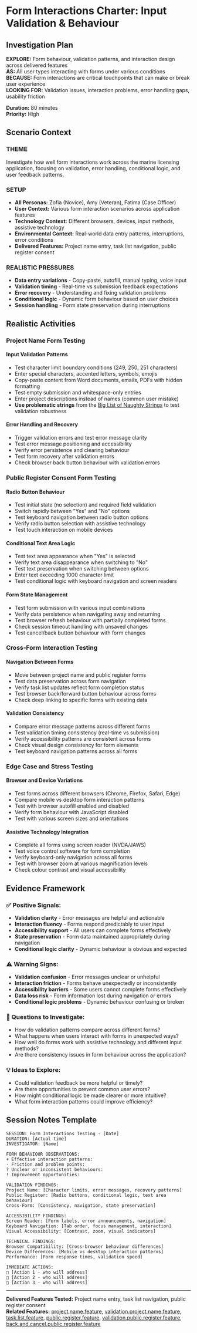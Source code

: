 # Form Interactions Charter: Input Validation & Behaviour

## Investigation Plan

**EXPLORE:** Form behaviour, validation patterns, and interaction design across delivered features  
**AS:** All user types interacting with forms under various conditions  
**BECAUSE:** Form interactions are critical touchpoints that can make or break user experience  
**LOOKING FOR:** Validation issues, interaction problems, error handling gaps, usability friction

**Duration:** 80 minutes  
**Priority:** High

## Scenario Context

### **THEME**

Investigate how well form interactions work across the marine licensing application, focusing on validation, error handling, conditional logic, and user feedback patterns.

### **SETUP**

- **All Personas:** Zofia (Novice), Amy (Veteran), Fatima (Case Officer)
- **User Context:** Various form interaction scenarios across application features
- **Technology Context:** Different browsers, devices, input methods, assistive technology
- **Environmental Context:** Real-world data entry patterns, interruptions, error conditions
- **Delivered Features:** Project name entry, task list navigation, public register consent

### **REALISTIC PRESSURES**

- **Data entry variations** - Copy-paste, autofill, manual typing, voice input
- **Validation timing** - Real-time vs submission feedback expectations
- **Error recovery** - Understanding and fixing validation problems
- **Conditional logic** - Dynamic form behaviour based on user choices
- **Session handling** - Form state preservation during interruptions

## Realistic Activities

### **Project Name Form Testing**

#### **Input Validation Patterns**

- Test character limit boundary conditions (249, 250, 251 characters)
- Enter special characters, accented letters, symbols, emojis
- Copy-paste content from Word documents, emails, PDFs with hidden formatting
- Test empty submission and whitespace-only entries
- Enter project descriptions instead of names (common user mistake)
- **Use problematic strings** from the [Big List of Naughty Strings](https://github.com/minimaxir/big-list-of-naughty-strings) to test validation robustness

#### **Error Handling and Recovery**

- Trigger validation errors and test error message clarity
- Test error message positioning and accessibility
- Verify error persistence and clearing behaviour
- Test form recovery after validation errors
- Check browser back button behaviour with validation errors

### **Public Register Consent Form Testing**

#### **Radio Button Behaviour**

- Test initial state (no selection) and required field validation
- Switch rapidly between "Yes" and "No" options
- Test keyboard navigation between radio button options
- Verify radio button selection with assistive technology
- Test touch interaction on mobile devices

#### **Conditional Text Area Logic**

- Test text area appearance when "Yes" is selected
- Verify text area disappearance when switching to "No"
- Test text preservation when switching between options
- Enter text exceeding 1000 character limit
- Test conditional logic with keyboard navigation and screen readers

#### **Form State Management**

- Test form submission with various input combinations
- Verify data persistence when navigating away and returning
- Test browser refresh behaviour with partially completed forms
- Check session timeout handling with unsaved changes
- Test cancel/back button behaviour with form changes

### **Cross-Form Interaction Testing**

#### **Navigation Between Forms**

- Move between project name and public register forms
- Test data preservation across form navigation
- Verify task list updates reflect form completion status
- Test browser back/forward button behaviour across forms
- Check deep linking to specific forms with existing data

#### **Validation Consistency**

- Compare error message patterns across different forms
- Test validation timing consistency (real-time vs submission)
- Verify accessibility patterns are consistent across forms
- Check visual design consistency for form elements
- Test keyboard navigation patterns across all forms

### **Edge Case and Stress Testing**

#### **Browser and Device Variations**

- Test forms across different browsers (Chrome, Firefox, Safari, Edge)
- Compare mobile vs desktop form interaction patterns
- Test with browser autofill enabled and disabled
- Verify form behaviour with JavaScript disabled
- Test with various screen sizes and orientations

#### **Assistive Technology Integration**

- Complete all forms using screen reader (NVDA/JAWS)
- Test voice control software for form completion
- Verify keyboard-only navigation across all forms
- Test with browser zoom at various magnification levels
- Check colour contrast and visual accessibility

## Evidence Framework

### **✅ Positive Signals:**

- **Validation clarity** - Error messages are helpful and actionable
- **Interaction fluency** - Forms respond predictably to user input
- **Accessibility support** - All users can complete forms effectively
- **State preservation** - Form data maintained appropriately during navigation
- **Conditional logic clarity** - Dynamic behaviour is obvious and expected

### **⚠️ Warning Signs:**

- **Validation confusion** - Error messages unclear or unhelpful
- **Interaction friction** - Forms behave unexpectedly or inconsistently
- **Accessibility barriers** - Some users cannot complete forms effectively
- **Data loss risk** - Form information lost during navigation or errors
- **Conditional logic problems** - Dynamic behaviour confusing or broken

### **🤔 Questions to Investigate:**

- How do validation patterns compare across different forms?
- What happens when users interact with forms in unexpected ways?
- How well do forms work with assistive technology and different input methods?
- Are there consistency issues in form behaviour across the application?

### **💡 Ideas to Explore:**

- Could validation feedback be more helpful or timely?
- Are there opportunities to prevent common user errors?
- How might conditional logic be made clearer or more intuitive?
- What form interaction patterns could improve efficiency?

## Session Notes Template

```
SESSION: Form Interactions Testing - [Date]
DURATION: [Actual time]
INVESTIGATOR: [Name]

FORM BEHAVIOUR OBSERVATIONS:
+ Effective interaction patterns:
- Friction and problem points:
? Unclear or inconsistent behaviours:
! Improvement opportunities:

VALIDATION FINDINGS:
Project Name: [Character limits, error messages, recovery patterns]
Public Register: [Radio buttons, conditional logic, text area behaviour]
Cross-Form: [Consistency, navigation, state preservation]

ACCESSIBILITY FINDINGS:
Screen Reader: [Form labels, error announcements, navigation]
Keyboard Navigation: [Tab order, focus management, interaction]
Visual Accessibility: [Contrast, zoom, visual indicators]

TECHNICAL FINDINGS:
Browser Compatibility: [Cross-browser behaviour differences]
Device Differences: [Mobile vs desktop interaction patterns]
Performance: [Form response times, validation speed]

IMMEDIATE ACTIONS:
□ [Action 1 - who will address]
□ [Action 2 - who will address]
□ [Action 3 - who will address]
```

---

**Delivered Features Tested:** Project name entry, task list navigation, public register consent  
**Related Features:** [project.name.feature](../test/features/project.name.feature), [validation.project.name.feature](../test/features/validation.project.name.feature), [task.list.feature](../test/features/task.list.feature), [public.register.feature](../test/features/public.register.feature), [validation.public.register.feature](../test/features/validation.public.register.feature), [back.and.cancel.public.register.feature](../test/features/back.and.cancel.public.register.feature)
